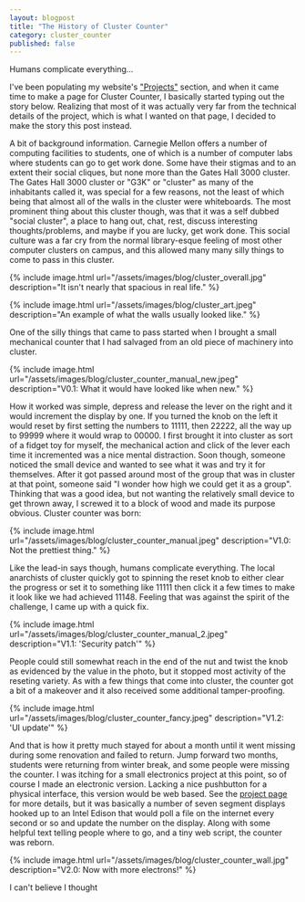 ```yaml
---
layout: blogpost
title: "The History of Cluster Counter"
category: cluster_counter
published: false
---
```


Humans complicate everything...

I've been populating my website's ["Projects"](/projects) section, and when it came time to make a page for Cluster Counter, I basically started typing out the story below. Realizing that most of it was actually very far from the technical details of the project, which is what I wanted on that page, I decided to make the story this post instead. 

A bit of background information. Carnegie Mellon offers a number of computing facilities to students, one of which is a number of computer labs where students can go to get work done. Some have their stigmas and to an extent their social cliques, but none more than the Gates Hall 3000 cluster. The Gates Hall 3000 cluster or "G3K" or "cluster" as many of the inhabitants called it, was special for a few reasons, not the least of which being that almost all of the walls in the cluster were whiteboards. The most prominent thing about this cluster though, was that it was a self dubbed "social cluster", a place to hang out, chat, rest, discuss interesting thoughts/problems, and maybe if you are lucky, get work done. This social culture was a far cry from the normal library-esque feeling of most other computer clusters on campus, and this allowed many many silly things to come to pass in this cluster. 

{% include image.html url="/assets/images/blog/cluster_overall.jpg"
description="It isn't nearly that spacious in real life." %}

{% include image.html url="/assets/images/blog/cluster_art.jpeg"
description="An example of what the walls usually looked like." %}

One of the silly things that came to pass started when I brought a small mechanical counter that I had salvaged from an old piece of machinery into cluster. 

{% include image.html url="/assets/images/blog/cluster_counter_manual_new.jpeg"
description="V0.1: What it would have looked like when new." %}

How it worked was simple, depress and release the lever on the right and it would increment the display by one. If you turned the knob on the left it would reset by first setting the numbers to 11111, then 22222, all the way up to 99999 where it would wrap to 00000. I first brought it into cluster as sort of a fidget toy for myself, the mechanical action and click of the lever each time it incremented was a nice mental distraction. Soon though, someone noticed the small device and wanted to see what it was and try it for themselves. After it got passed around most of the group that was in cluster at that point, someone said "I wonder how high we could get it as a group". Thinking that was a good idea, but not wanting the relatively small device to get thrown away, I screwed it to a block of wood and made its purpose obvious. Cluster counter was born:

{% include image.html url="/assets/images/blog/cluster_counter_manual.jpeg"
description="V1.0: Not the prettiest thing." %} 

Like the lead-in says though, humans complicate everything. The local anarchists of cluster quickly got to spinning the reset knob to either clear the progress or set it to something like 11111 then click it a few times to make it look like we had achieved 11148. Feeling that was against the spirit of the challenge, I came up with a quick fix.

{% include image.html url="/assets/images/blog/cluster_counter_manual_2.jpeg"
description="V1.1: 'Security patch'" %} 

People could still somewhat reach in the end of the nut and twist the knob as evidenced by the value in the photo, but it stopped most activity of the reseting variety. As with a few things that come into cluster, the counter got a bit of a makeover and it also received some additional tamper-proofing.

{% include image.html url="/assets/images/blog/cluster_counter_fancy.jpeg"
description="V1.2: 'UI update'" %} 

And that is how it pretty much stayed for about a month until it went missing during some renovation and failed to return. Jump forward two months, students were returning from winter break, and some people were missing the counter. I was itching for a small electronics project at this point, so of course I made an electronic version. Lacking a nice pushbutton for a physical interface, this version would be web based. See the [project page](/projects/cluster_counter) for more details, but it was basically a number of seven segment displays hooked up to an Intel Edison that would poll a file on the internet every second or so and update the number on the display. Along with some helpful text telling people where to go, and a tiny web script, the counter was reborn.

{% include image.html url="/assets/images/blog/cluster_counter_wall.jpg"
description="V2.0: Now with more electrons!" %} 

I can't believe I thought 
